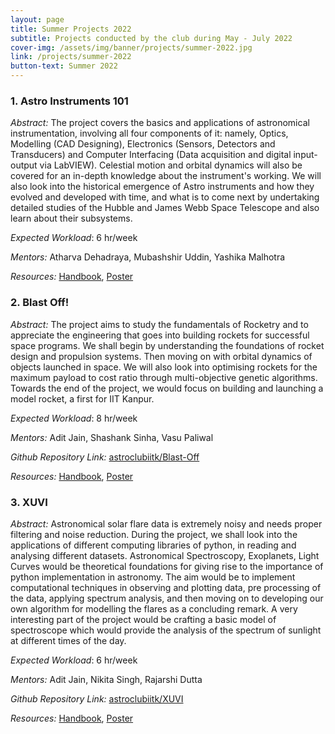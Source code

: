 ```yaml
---
layout: page
title: Summer Projects 2022
subtitle: Projects conducted by the club during May - July 2022
cover-img: /assets/img/banner/projects/summer-2022.jpg
link: /projects/summer-2022
button-text: Summer 2022
---
```


### 1. Astro Instruments 101

_Abstract:_ The project covers the basics and applications of astronomical instrumentation, involving all four components of it: namely, Optics, Modelling (CAD Designing), Electronics (Sensors, Detectors and Transducers) and Computer Interfacing (Data acquisition and digital input-output via LabVIEW). Celestial motion and orbital dynamics will also be covered for an in-depth knowledge about the instrument's working. We will also look into the historical emergence of Astro instruments and how they evolved and developed with time, and what is to come next by undertaking detailed studies of the Hubble and James Webb Space Telescope and also learn about their subsystems.

_Expected Workload_: 6 hr/week

_Mentors:_ Atharva Dehadraya, Mubashshir Uddin, Yashika Malhotra

_Resources:_ <a href="/assets/docs/projects/2022/Astro_101/Handbook.pdf" target="_blank">Handbook</a>, <a href="/assets/docs/projects/2022/Astro_101/Poster.pdf" target="_blank">Poster</a>

### 2. Blast Off!

_Abstract:_ The project aims to study the fundamentals of Rocketry and to appreciate the engineering that goes into building rockets for successful space programs. We shall begin by understanding the foundations of rocket design and propulsion systems. Then moving on with orbital dynamics of objects launched in space. We will also look into optimising rockets for the maximum payload to cost ratio through multi-objective genetic algorithms. Towards the end of the project, we would focus on building and launching a model rocket, a first for IIT Kanpur.

_Expected Workload_: 8 hr/week

_Mentors:_ Adit Jain, Shashank Sinha, Vasu Paliwal

_Github Repository Link:_ [astroclubiitk/Blast-Off](https://github.com/astroclubiitk/Blast-Off)

_Resources:_ <a href="/assets/docs/projects/2022/Blast_Off/Handbook.pdf" target="_blank">Handbook</a>, <a href="/assets/docs/projects/2022/Blast_Off/Poster.pdf" target="_blank">Poster</a>

### 3. XUVI

_Abstract:_ Astronomical solar flare data is extremely noisy and needs proper filtering and noise reduction. During the project, we shall look into the applications of different computing libraries of python, in reading and analysing different datasets. Astronomical Spectroscopy, Exoplanets, Light Curves would be theoretical foundations for giving rise to the importance of python implementation in astronomy. The aim would be to implement computational techniques in observing and plotting data, pre processing of the data, applying spectrum analysis, and then moving on to developing our own algorithm for modelling the flares as a concluding remark. A very interesting part of the project would be crafting a basic model of spectroscope which would provide the analysis of the spectrum of sunlight at different times of the day.

_Expected Workload_: 6 hr/week

_Mentors:_ Adit Jain, Nikita Singh, Rajarshi Dutta

_Github Repository Link:_ [astroclubiitk/XUVI](https://github.com/astroclubiitk/XUVI)

_Resources:_ <a href="/assets/docs/projects/2022/XUVI/Handbook.pdf" target="_blank">Handbook</a>, <a href="/assets/docs/projects/2022/XUVI/Poster.pdf" target="_blank">Poster</a>

